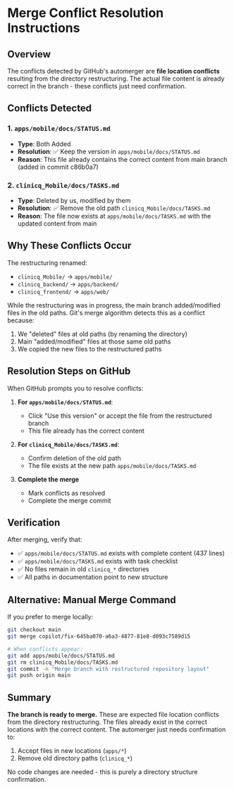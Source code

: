 # Merge Conflict Resolution Instructions

## Overview
The conflicts detected by GitHub's automerger are **file location conflicts** resulting from the directory restructuring. The actual file content is already correct in the branch - these conflicts just need confirmation.

## Conflicts Detected

### 1. `apps/mobile/docs/STATUS.md`
- **Type**: Both Added
- **Resolution**: ✅ Keep the version in `apps/mobile/docs/STATUS.md`
- **Reason**: This file already contains the correct content from main branch (added in commit c86b0a7)

### 2. `clinicq_Mobile/docs/TASKS.md`
- **Type**: Deleted by us, modified by them
- **Resolution**: ✅ Remove the old path `clinicq_Mobile/docs/TASKS.md`
- **Reason**: The file now exists at `apps/mobile/docs/TASKS.md` with the updated content from main

## Why These Conflicts Occur

The restructuring renamed:
- `clinicq_Mobile/` → `apps/mobile/`
- `clinicq_backend/` → `apps/backend/`
- `clinicq_frontend/` → `apps/web/`

While the restructuring was in progress, the main branch added/modified files in the old paths. Git's merge algorithm detects this as a conflict because:
1. We "deleted" files at old paths (by renaming the directory)
2. Main "added/modified" files at those same old paths
3. We copied the new files to the restructured paths

## Resolution Steps on GitHub

When GitHub prompts you to resolve conflicts:

1. **For `apps/mobile/docs/STATUS.md`**:
   - Click "Use this version" or accept the file from the restructured branch
   - This file already has the correct content

2. **For `clinicq_Mobile/docs/TASKS.md`**:
   - Confirm deletion of the old path
   - The file exists at the new path `apps/mobile/docs/TASKS.md`

3. **Complete the merge**
   - Mark conflicts as resolved
   - Complete the merge commit

## Verification

After merging, verify that:
- ✅ `apps/mobile/docs/STATUS.md` exists with complete content (437 lines)
- ✅ `apps/mobile/docs/TASKS.md` exists with task checklist
- ✅ No files remain in old `clinicq_*` directories
- ✅ All paths in documentation point to new structure

## Alternative: Manual Merge Command

If you prefer to merge locally:

```bash
git checkout main
git merge copilot/fix-645ba070-a6a3-4877-81e8-d093c7589d15

# When conflicts appear:
git add apps/mobile/docs/STATUS.md
git rm clinicq_Mobile/docs/TASKS.md
git commit -m "Merge branch with restructured repository layout"
git push origin main
```

## Summary

**The branch is ready to merge.** These are expected file location conflicts from the directory restructuring. The files already exist in the correct locations with the correct content. The automerger just needs confirmation to:
1. Accept files in new locations (`apps/*`)
2. Remove old directory paths (`clinicq_*`)

No code changes are needed - this is purely a directory structure confirmation.
